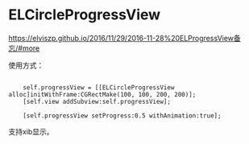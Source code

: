# ELCircleProgressView

https://elviszp.github.io/2016/11/29/2016-11-28%20ELProgressView备忘/#more

使用方式：

```
    
    self.progressView = [[ELCircleProgressView alloc]initWithFrame:CGRectMake(100, 100, 200, 200)];
    [self.view addSubview:self.progressView];
    
    [self.progressView setProgress:0.5 withAnimation:true];
```

支持xib显示。


